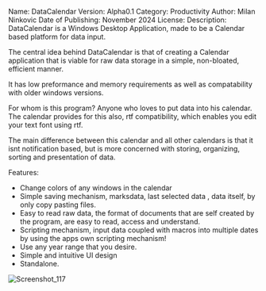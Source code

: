 Name: DataCalendar
Version: Alpha0.1
Category: Productivity
Author: Milan Ninkovic
Date of Publishing: November 2024
License: 
Description: DataCalendar is a Windows Desktop Application, made to be a Calendar based platform for data input.

The central idea behind DataCalendar is that of creating a Calendar application that is viable for raw data storage in a simple, non-bloated, efficient manner.

It has low preformance and memory requirements as well as compatability with older windows versions.

For whom is this program? Anyone who loves to put data into his calendar. The calendar provides for this also, rtf compatibility, which enables you edit your text font using rtf.

The main difference between this calendar and all other calendars is that it isnt notification based, but is more concerned with storing, organizing, sorting and presentation of data.

Features:
- Change colors of any windows in the calendar
- Simple saving mechanism, marksdata, last selected data , data itself, by only copy pasting files.
- Easy to read raw data, the format of documents that are self created by the program, are easy to read, access and understand.
- Scripting mechanism, input data coupled with macros into multiple dates by using the apps own scripting mechanism!
- Use any year range that you desire.
- Simple and intuitive UI design
- Standalone.

![Screenshot_117](https://github.com/user-attachments/assets/744193cc-2431-46ef-8373-79e6d1e43623)
